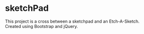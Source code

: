 # sketchPad

This project is a cross between a sketchpad and an Etch-A-Sketch.  
Created using Bootstrap and jQuery.
